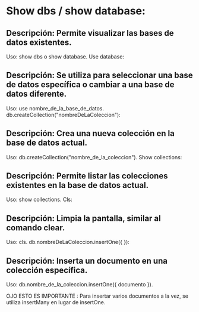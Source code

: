 
# Show dbs / show database:

## Descripción: Permite visualizar las bases de datos existentes.
Uso: show dbs o show database.
Use database:

## Descripción: Se utiliza para seleccionar una base de datos específica o cambiar a una base de datos diferente.
Uso: use nombre_de_la_base_de_datos.
db.createCollection("nombreDeLaColeccion"):

## Descripción: Crea una nueva colección en la base de datos actual.
Uso: db.createCollection("nombre_de_la_coleccion").
Show collections:

## Descripción: Permite listar las colecciones existentes en la base de datos actual.
Uso: show collections.
Cls:

## Descripción: Limpia la pantalla, similar al comando clear.
Uso: cls.
db.nombreDeLaColeccion.insertOne({ }):

## Descripción: Inserta un documento en una colección específica.

Uso: db.nombre_de_la_coleccion.insertOne({ documento }).

OJO ESTO ES IMPORTANTE : Para insertar varios documentos a la vez, se utiliza insertMany en lugar de insertOne.
